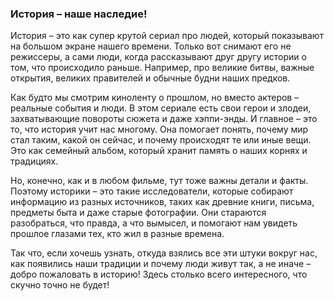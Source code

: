 ### История – наше наследие!

История – это как супер крутой сериал про людей, который показывают на большом экране нашего времени. Только вот снимают его не режиссеры, а сами люди, когда рассказывают друг другу истории о том, что происходило раньше. Например, про великие битвы, важные открытия, великих правителей и обычные будни наших предков.

Как будто мы смотрим киноленту о прошлом, но вместо актеров – реальные события и люди. В этом сериале есть свои герои и злодеи, захватывающие повороты сюжета и даже хэппи-энды. И главное – это то, что история учит нас многому. Она помогает понять, почему мир стал таким, какой он сейчас, и почему происходят те или иные вещи. Это как семейный альбом, который хранит память о наших корнях и традициях.

Но, конечно, как и в любом фильме, тут тоже важны детали и факты. Поэтому историки – это такие исследователи, которые собирают информацию из разных источников, таких как древние книги, письма, предметы быта и даже старые фотографии. Они стараются разобраться, что правда, а что вымысел, и помогают нам увидеть прошлое глазами тех, кто жил в разные времена.

Так что, если хочешь узнать, откуда взялись все эти штуки вокруг нас, как появились наши традиции и почему люди живут так, а не иначе – добро пожаловать в историю! Здесь столько всего интересного, что скучно точно не будет!